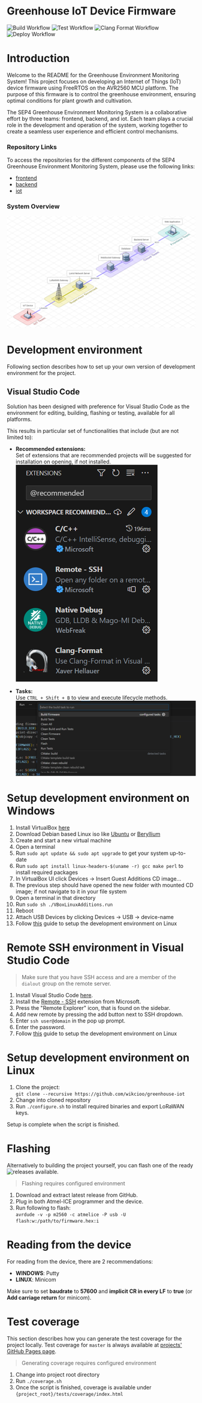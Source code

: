 # Greenhouse IoT Device Firmware

![Build Workflow](https://github.com/wikcioo/greenhouse-iot/actions/workflows/build.yml/badge.svg)
![Test Workflow](https://github.com/wikcioo/greenhouse-iot/actions/workflows/test.yml/badge.svg)
![Clang Format Workflow](https://github.com/wikcioo/greenhouse-iot/actions/workflows/clang-format-check.yml/badge.svg)
![Deploy Workflow](https://github.com/wikcioo/greenhouse-iot/actions/workflows/deploy-and-release.yml/badge.svg)

# Introduction

Welcome to the README for the Greenhouse Environment Monitoring System! This project focuses on developing an Internet of Things (IoT) device firmware using FreeRTOS on the AVR2560 MCU platform. The purpose of this firmware is to control the greenhouse environment, ensuring optimal conditions for plant growth and cultivation.

The SEP4 Greenhouse Environment Monitoring System is a collaborative effort by three teams: frontend, backend, and iot. Each team plays a crucial role in the development and operation of the system, working together to create a seamless user experience and efficient control mechanisms.

### Repository Links

To access the repositories for the different components of the SEP4 Greenhouse Environment Monitoring System, please use the following links:

- [frontend](https://github.com/ham222/greenhouse-frontend)<br/>
- [backend](https://github.com/xoxkoo/greenhouse-backend)
- [iot](https://github.com/wikcioo/greenhouse-iot)

### System Overview

![System Overview](docs/images/sep4-system-overview.png)

# Development environment

Following section describes how to set up your own version of development environment for the project.

## Visual Studio Code

Solution has been designed with preference for Visual Studio Code as the environment for editing, building, flashing or testing, available for all platforms.

This results in particular set of functionalities that include (but are not limited to):

- **Recommended extensions:**\
  Set of extensions that are recommended projects will be suggested for installation on opening, if not installed.\
  ![Extensions](docs/images/sep4-vs-extensions.png)

- **Tasks:**\
  Use `CTRL + Shift + B` to view and execute lifecycle methods.\
  ![Tasks](docs/images/sep4-vs-tasks.png)

# Setup development environment on Windows

1. Install VirtualBox [here](https://www.virtualbox.org/wiki/Downloads)
2. Download Debian based Linux iso like [Ubuntu](https://ubuntu.com/download) or [Beryllium](https://www.bunsenlabs.org/installation.html)
3. Create and start a new virtual machine
4. Open a terminal
5. Run `sudo apt update && sudo apt upgrade` to get your system up-to-date
6. Run `sudo apt install linux-headers-$(uname -r) gcc make perl` to install required packages
7. In VirtualBox UI click Devices -> Insert Guest Additions CD image...
8. The previous step should have opened the new folder with mounted CD image; if not navigate to it in your file system
9. Open a terminal in that directory
10. Run `sudo sh ./VBoxLinuxAdditions.run`
11. Reboot
12. Attach USB Devices by clicking Devices -> USB -> device-name
13. Follow [this](#setup-development-environment-on-linux) guide to setup the development environment on Linux

# Remote SSH environment in Visual Studio Code

> Make sure that you have SSH access and are a member of the `dialout` group on the remote server.

1. Install Visual Studio Code [here](https://code.visualstudio.com/download).
2. Install the [Remote - SSH](https://marketplace.visualstudio.com/items?itemName=ms-vscode-remote.remote-ssh) extension from Microsoft.
3. Press the "Remote Explorer" icon, that is found on the sidebar.
4. Add new remote by pressing the add button next to SSH dropdown.
5. Enter `ssh user@domain` in the pop up prompt.
6. Enter the password.
7. Follow [this](#setup-development-environment-on-linux) guide to setup the development environment on Linux

# Setup development environment on Linux

1. Clone the project:\
   `git clone --recursive https://github.com/wikcioo/greenhouse-iot`
2. Change into cloned repository
3. Run `./configure.sh` to install required binaries and export LoRaWAN keys.

Setup is complete when the script is finished.

# Flashing

Alternatively to building the project yourself, you can flash one of the ready ![releases](https://github.com/wikcioo/greenhouse-iot/releases) available.

> Flashing requires configured environment

1. Download and extract latest release from GitHub.
2. Plug in both Atmel-ICE programmer and the device.
3. Run following to flash:\
   `avrdude -v -p m2560 -c atmelice -P usb -U flash:w:/path/to/firmware.hex:i`

# Reading from the device

For reading from the device, there are 2 recommendations:

- **WINDOWS**: Putty
- **LINUX**: Minicom

Make sure to set **baudrate** to **57600** and **implicit CR in every LF** to **true** (or **Add carriage return** for minicom).

# Test coverage

This section describes how you can generate the test coverage for the project locally.
Test coverage for ```master``` is always available at [projects' GitHub Pages page](https://wikcioo.github.io/greenhouse-iot/).

> Generating coverage requires configured environment

1. Change into project root directory
2. Run ```./coverage.sh```
3. Once the script is finished, coverage is available under ```{project_root}/tests/coverage/index.html```
